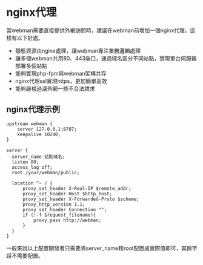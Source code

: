 # nginx代理
當webman需要直接提供外網訪問時，建議在webman前增加一個nginx代理，這樣有以下好處。

- 靜態資源由nginx處理，讓webman專注業務邏輯處理
- 讓多個webman共用80、443端口，通過域名區分不同站點，實現單台伺服器部署多個站點
- 能夠實現php-fpm與webman架構共存
- nginx代理ssl實現https，更加簡單高效
- 能夠嚴格過濾外網一些不合法請求

## nginx代理示例
```
upstream webman {
    server 127.0.0.1:8787;
    keepalive 10240;
}

server {
  server_name 站點域名;
  listen 80;
  access_log off;
  root /your/webman/public;

  location ^~ / {
      proxy_set_header X-Real-IP $remote_addr;
      proxy_set_header Host $http_host;
      proxy_set_header X-Forwarded-Proto $scheme;
      proxy_http_version 1.1;
      proxy_set_header Connection "";
      if (!-f $request_filename){
          proxy_pass http://webman;
      }
  }
}
```

一般來說以上配置開發者只需要將server_name和root配置成實際值即可，其餘字段不需要配置。